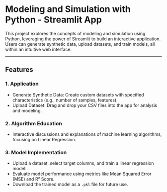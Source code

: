 # Modeling and Simulation with Python - Streamlit App

This project explores the concepts of modeling and simulation using Python, leveraging the power of Streamlit to build an interactive application. Users can generate synthetic data, upload datasets, and train models, all within an intuitive web interface.

---

## Features

### 1. Application
- Generate Synthetic Data: Create custom datasets with specified characteristics (e.g., number of samples, features).
- Upload Dataset: Drag and drop your CSV files into the app for analysis and modeling.

### 2. Algorithm Education
- Interactive discussions and explanations of machine learning algorithms, focusing on Linear Regression.

### 3. Model Implementation
- Upload a dataset, select target columns, and train a linear regression model.
- Evaluate model performance using metrics like Mean Squared Error (MSE) and R² Score.
- Download the trained model as a `.pkl` file for future use.

